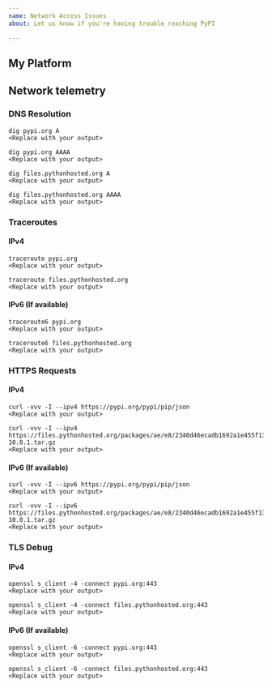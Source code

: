 ```yaml
---
name: Network Access Issues
about: Let us know if you're having trouble reaching PyPI 

---
```


<!--
    NOTE: This issue should be for problems accessing PyPI itself, including:
    * pypi.org
    * test.pypi.org
    * files.pythonhosted.org

    This issue should NOT be for any non-PyPI properties (like
    python.org, docs.python.org, etc.)
-->

## My Platform
<!--
    Any details about your specific platform:
    * If the problem is in the browser, what browser, version, and OS?
    * If the problem is with a command-line tool, what version of that tool?
    * If the problem is with connecting to PyPI, include some details about
      your network, including SSL/TLS implementation in use, internet service
      provider, and if there are any firewalls or proxies in use.
-->

## Network telemetry
<!--
    Providing this information is crucial in helping diagnose networking
    issues for PyPI.
-->

<!--
### Fastly Debug
    Note that this output is optional, as it encodes identifying information
    about your browser, public IP, and location.

    We'll remove this output from the issue before closing, but do not feel
    comfortable making it required for all users.

    If you have a browser that reproduces your access issue, go to
    https://fastly-debug.com, when the page has loaded copy and paste the
    base64 encoded blob at the top of the page into the box below, and
    uncomment this section.

```
<Replace with your output>
```
-->

### DNS Resolution

<!--
    Provide the servers you're querying for DNS here if you know. They can be
    found in /etc/resolv.conf on most linux servers, or your network settings
    for MacOS and Windows.
-->

```shell
dig pypi.org A
<Replace with your output>
```

```shell
dig pypi.org AAAA
<Replace with your output>
```

```shell
dig files.pythonhosted.org A
<Replace with your output>
```

```shell
dig files.pythonhosted.org AAAA
<Replace with your output>
```

### Traceroutes

<!--
    traceroute is used for these examples, if you are familiar with another tool
    that performs a similar utility, please provide that output.
-->

#### IPv4

```shell
traceroute pypi.org
<Replace with your output>
```

```shell
traceroute files.pythonhosted.org
<Replace with your output>
```

#### IPv6 (If available)

```shell
traceroute6 pypi.org
<Replace with your output>
```

```shell
traceroute6 files.pythonhosted.org
<Replace with your output>
```

### HTTPS Requests

<!--
    These provide a more holistic view of what is going on, and the ways that
    PyPI is generally accessed. They can also provide insight into TLS issues
    that may be occuring.
-->

#### IPv4

```shell
curl -vvv -I --ipv4 https://pypi.org/pypi/pip/json
<Replace with your output>
```

```shell
curl -vvv -I --ipv4 https://files.pythonhosted.org/packages/ae/e8/2340d46ecadb1692a1e455f13f75e596d4eab3d11a57446f08259dee8f02/pip-10.0.1.tar.gz
<Replace with your output>
```

#### IPv6 (If available)

```shell
curl -vvv -I --ipv6 https://pypi.org/pypi/pip/json
<Replace with your output>
```

```shell
curl -vvv -I --ipv6 https://files.pythonhosted.org/packages/ae/e8/2340d46ecadb1692a1e455f13f75e596d4eab3d11a57446f08259dee8f02/pip-10.0.1.tar.gz
<Replace with your output>
```

### TLS Debug

#### IPv4

```shell
openssl s_client -4 -connect pypi.org:443
<Replace with your output>
```

```shell
openssl s_client -4 -connect files.pythonhosted.org:443
<Replace with your output>
```

#### IPv6 (If available)

```shell
openssl s_client -6 -connect pypi.org:443
<Replace with your output>
```

```shell
openssl s_client -6 -connect files.pythonhosted.org:443
<Replace with your output>
```
